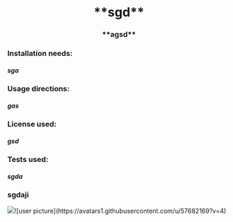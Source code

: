 
  <h1 align="center"> **sgd** </h1>
  <h3 align="center"> **agsd** </h3>

  <h3 align="left">Installation needs:</h3>
  <h5 align="left">sga</h5>

  <h3 align="left">Usage directions:</h3>
  <h5 align="left">gas</h5>

  <h3 align="left">License used:</h3>
  <h5 align="left">gsd</h5>

  <h3 align="left">Tests used:</h3>
  <h5 align="left">sgda</h5>

  <h3 align="left>Please direct any questions to my email:</h3>
  <h5 align="left">sgdaji</h5>
  <img src=https://avatars1.githubusercontent.com/u/57682169?v=4/>![user picture](https://avatars1.githubusercontent.com/u/57682169?v=4)
  
